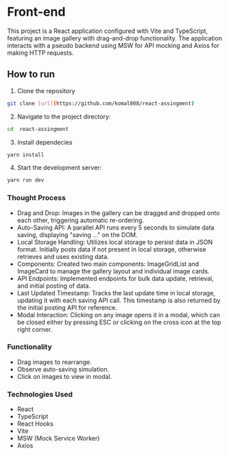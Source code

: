 
# Front-end


This project is a React application configured with Vite and TypeScript, featuring an image gallery with drag-and-drop functionality. The application interacts with a pseudo backend using MSW for API mocking and Axios for making HTTP requests.

## How to run

1. Clone the repository 

```sh 
git clone [url](https://github.com/komal808/react-assingment)
```

2. Navigate to the project directory:

```sh
cd  react-assingment
```

3. Install dependecies

```sh
yarn install
```
4. Start the development server:

```sh
yarn run dev
```


### Thought Process

* Drag and Drop: Images in the gallery can be dragged and dropped onto each other, triggering automatic re-ordering. 
* Auto-Saving API: A parallel API runs every 5 seconds to simulate data saving, displaying "saving ..." on the DOM.
* Local Storage Handling: Utilizes local storage to persist data in JSON format. Initially posts data if not present in local storage, otherwise retrieves and uses existing data.
* Components: Created two main components: ImageGridList and ImageCard to manage the gallery layout and individual image cards.
* API Endpoints: Implemented endpoints for bulk data update, retrieval, and initial posting of data.
* Last Updated Timestamp: Tracks the last update time in local storage, updating it with each saving API call. This timestamp is also returned by the initial posting API for reference.
* Modal Interaction: Clicking on any image opens it in a modal, which can be closed either by pressing ESC or clicking on the cross icon at the top right corner.

### Functionality
* Drag images to rearrange.
* Observe auto-saving simulation.
* Click on images to view in modal.

### Technologies Used
* React
* TypeScript
* React Hooks
* Vite
* MSW (Mock Service Worker)
* Axios